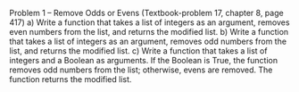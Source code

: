 Problem 1 – Remove Odds or Evens (Textbook-problem 17, chapter 8, page 417)
a) Write a function that takes a list of integers as an argument, removes even numbers from the 
list, and returns the modified list.
b) Write a function that takes a list of integers as an argument, removes odd numbers from the 
list, and returns the modified list.
c) Write a function that takes a list of integers and a Boolean as arguments. If the Boolean is 
True, the function removes odd numbers from the list; otherwise, evens are removed. The function 
returns the
modified list.
